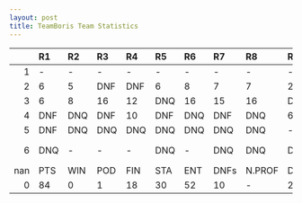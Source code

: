 ```yaml
---
layout: post 
title: TeamBoris Team Statistics
--- 
```


|     | R1   | R2   | R3   | R4   | R5   | R6   | R7   | R8     | R9   | R10   | R11   | R12   | Points   | Pos        |
|----:|:-----|:-----|:-----|:-----|:-----|:-----|:-----|:-------|:-----|:------|:------|:------|:---------|:-----------|
|   1 | -    | -    | -    | -    | -    | -    | -    | -      | -    | -     | -     | -     | 54.0     | 9.0        |
|   2 | 6    | 5    | DNF  | DNF  | 6    | 8    | 7    | 7      | 2    | 9     | DNF   | DNF   | 23.0     | 9.0        |
|   3 | 6    | 8    | 16   | 12   | DNQ  | 16   | 15   | 16     | DNQ  | 5     | DNQ   | DNF   | 7.0      | 14.0       |
|   4 | DNF  | DNQ  | DNF  | 10   | DNF  | DNQ  | DNF  | DNQ    | 6    | DNQ   | DNQ   | DNF   | 0.0      | 22.0       |
|   5 | DNF  | DNQ  | DNQ  | DNQ  | DNQ  | DNQ  | DNQ  | DNQ    | -    | DNQ   | -     | -     | 0.0      | 22.0       |
|   6 | DNQ  | -    | -    | -    | DNQ  | -    | DNQ  | DNQ    | DNQ  | DNF   | DNQ   | -     | nan      | Team Boris |
| nan | PTS  | WIN  | POD  | FIN  | STA  | ENT  | DNFs | N.PROF | DNQ  | %FIN  | PPR   | BST   | CHA      | RNK        |
|   0 | 84   | 0    | 1    | 18   | 30   | 52   | 10   | -      | 22   | 60.0  | 1.62  | 2     | 0        | 14         |